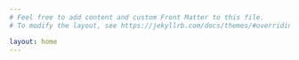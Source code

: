 ```yaml
---
# Feel free to add content and custom Front Matter to this file.
# To modify the layout, see https://jekyllrb.com/docs/themes/#overriding-theme-defaults

layout: home
---
```


<!-- Google tag (gtag.js) -->
<script async src="https://www.googletagmanager.com/gtag/js?id=G-Z5C5SK4PXR"></script>
<script>
  window.dataLayer = window.dataLayer || [];
  function gtag(){dataLayer.push(arguments);}
  gtag('js', new Date());

  gtag('config', 'G-Z5C5SK4PXR');
</script>
